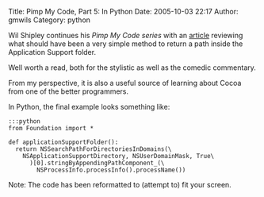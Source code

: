 Title: Pimp My Code, Part 5: In Python
Date: 2005-10-03 22:17
Author: gmwils
Category: python

Wil Shipley continues his *Pimp My Code series* with an [article][]
reviewing what should have been a very simple method to return a path
inside the Application Support folder.

Well worth a read, both for the stylistic as well as the comedic
commentary.

From my perspective, it is also a useful source of learning about Cocoa
from one of the better programmers.

In Python, the final example looks something like:

    :::python
    from Foundation import *

    def applicationSupportFolder():
      return NSSearchPathForDirectoriesInDomains(\
        NSApplicationSupportDirectory, NSUserDomainMask, True\
          )[0].stringByAppendingPathComponent_(\
            NSProcessInfo.processInfo().processName())

Note: The code has been reformatted to (attempt to) fit your screen.

  [article]: http://wilshipley.com/blog/2005/10/pimp-my-code-part-5-special-apple.html
